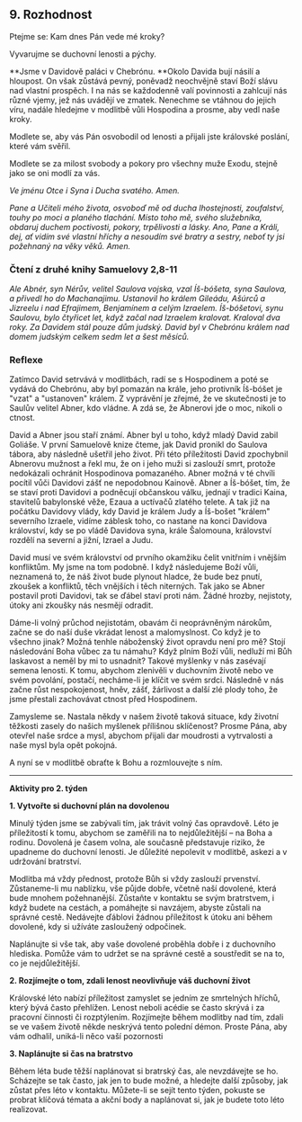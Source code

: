## 9. **Rozhodnost**

Ptejme se: Kam dnes Pán vede mé kroky?

Vyvarujme se duchovní lenosti a pýchy.

**Jsme v Davidově paláci v Chebrónu. **Okolo Davida bují násilí a hloupost. On však zůstává pevný, poněvadž neochvějně staví Boží slávu nad vlastní prospěch. I na nás se každodenně valí povinnosti a zahlcují nás různé vjemy, jež nás uvádějí ve zmatek. Nenechme se vtáhnou do jejich víru, nadále hledejme v modlitbě vůli Hospodina a prosme, aby vedl naše kroky.

Modlete se, aby vás Pán osvobodil od lenosti a přijali jste královské poslání, které vám svěřil.

Modlete se za milost svobody a pokory pro všechny muže Exodu, stejně jako se oni modlí za vás.

_Ve jménu Otce i Syna i Ducha svatého. Amen._

_Pane a Učiteli mého života, osvoboď mě od ducha lhostejnosti, zoufalství, touhy po moci a planého tlachání. Místo toho mě, svého služebníka, obdaruj duchem poctivosti, pokory, trpělivosti a lásky. Ano, Pane a Králi, dej, ať vidím své vlastní hříchy a nesoudím své bratry a sestry, neboť ty jsi požehnaný na věky věků. Amen._

### Čtení z druhé knihy Samuelovy 2,8-11

_Ale Abnér, syn Nérův, velitel Saulova vojska, vzal Íš-bóšeta, syna Saulova, a přivedl ho do Machanajimu. Ustanovil ho králem Gileádu, Ašúrců a Jizreelu i nad Efrajimem, Benjamínem a celým Izraelem. Íš-bóšetovi, synu Saulovu, bylo čtyřicet let, když začal nad Izraelem kralovat. Kraloval dva roky. Za Davidem stál pouze dům judský. David byl v Chebrónu králem nad domem judským celkem sedm let a šest měsíců._

### Reflexe

Zatímco David setrvává v modlitbách, radí se s Hospodinem a poté se vydává do Chebrónu, aby byl pomazán na krále, jeho protivník Íš-bóšet je "vzat" a "ustanoven" králem. Z vyprávění je zřejmé, že ve skutečnosti je to Saulův velitel Abner, kdo vládne. A zdá se, že Abnerovi jde o moc, nikoli o ctnost.

David a Abner jsou staří známí. Abner byl u toho, když mladý David zabil Goliáše. V první Samuelově knize čteme, jak David pronikl do Saulova tábora, aby následně ušetřil jeho život. Při této příležitosti David zpochybnil Abnerovu mužnost a řekl mu, že on i jeho muži si zaslouží smrt, protože nedokázali ochránit Hospodinova pomazaného. Abner možná v té chvíli pocítil vůči Davidovi zášť ne nepodobnou Kainově. Abner a Íš-bóšet, tím, že se staví proti Davidovi a podněcují občanskou válku, jednají v tradici Kaina, stavitelů babylonské věže, Ezaua a uctívačů zlatého telete. A tak již na počátku Davidovy vlády, kdy David je králem Judy a Íš-bošet "králem" severního Izraele, vidíme záblesk toho, co nastane na konci Davidova království, kdy se po vládě Davidova syna, krále Šalomouna, království rozdělí na severní a jižní, Izrael a Judu.

David musí ve svém království od prvního okamžiku čelit vnitřním i vnějším konfliktům. My jsme na tom podobně. I když následujeme Boží vůli, neznamená to, že náš život bude plynout hladce, že bude bez pnutí, zkoušek a konfliktů, těch vnějších i těch niterných. Tak jako se Abner postavil proti Davidovi, tak se ďábel staví proti nám. Žádné hrozby, nejistoty, útoky ani zkoušky nás nesmějí odradit.

Dáme-li volný průchod nejistotám, obavám či neoprávněným nárokům, začne se do naší duše vkrádat lenost a malomyslnost. Co když je to všechno jinak? Možná tenhle náboženský život opravdu není pro mě? Stojí následování Boha vůbec za tu námahu? Když plním Boží vůli, nedluží mi Bůh laskavost a neměl by mi to usnadnit? Takové myšlenky v nás zasévají semena lenosti. K tomu, abychom zlenivěli v duchovním životě nebo ve svém povolání, postačí, necháme-li je klíčit ve svém srdci. Následně v nás začne růst nespokojenost, hněv, zášť, žárlivost a další zlé plody toho, že jsme přestali zachovávat ctnost před Hospodinem.

Zamysleme se. Nastala někdy v našem životě taková situace, kdy životní těžkosti zasely do našich myšlenek přílišnou sklíčenost? Prosme Pána, aby otevřel naše srdce a mysl, abychom přijali dar moudrosti a vytrvalosti a naše mysl byla opět pokojná.

A nyní se v modlitbě obraťte k Bohu a rozmlouvejte s ním.

---

**Aktivity pro 2. týden**

**1. Vytvořte si duchovní plán na dovolenou**

Minulý týden jsme se zabývali tím, jak trávit volný čas opravdově. Léto je příležitostí k tomu, abychom se zaměřili na to nejdůležitější – na Boha a rodinu. Dovolená je časem volna, ale současně představuje riziko, že upadneme do duchovní lenosti. Je důležité nepolevit v modlitbě, askezi a v udržování bratrství.

Modlitba má vždy přednost, protože Bůh si vždy zaslouží prvenství. Zůstaneme-li mu nablízku, vše půjde dobře, včetně naší dovolené, která bude mnohem požehnanější. Zůstaňte v kontaktu se svým bratrstvem, i když budete na cestách, a pomáhejte si navzájem, abyste zůstali na správné cestě. Nedávejte ďáblovi žádnou příležitost k útoku ani během dovolené, kdy si užíváte zasloužený odpočinek.

Naplánujte si vše tak, aby vaše dovolené proběhla dobře i z duchovního hlediska. Pomůže vám to udržet se na správné cestě a soustředit se na to, co je nejdůležitější.

**2. Rozjímejte o tom, zdali lenost neovlivňuje váš duchovní život**

Královské léto nabízí příležitost zamyslet se jedním ze smrtelných hříchů, který bývá často přehlížen. Lenost neboli acédie se často skrývá i za pracovní činnosti či rozptýlením. Rozjímejte během modlitby nad tím, zdali se ve vašem životě někde neskrývá tento polední démon. Proste Pána, aby vám odhalil, uniká-li něco vaší pozornosti

**3. Naplánujte si čas na bratrstvo**

Během léta bude těžší naplánovat si bratrský čas, ale nevzdávejte se ho. Scházejte se tak často, jak jen to bude možné, a hledejte další způsoby, jak zůstat přes léto v kontaktu. Můžete-li se sejít tento týden, pokuste se probrat klíčová témata a akční body a naplánovat si, jak je budete toto léto realizovat.
